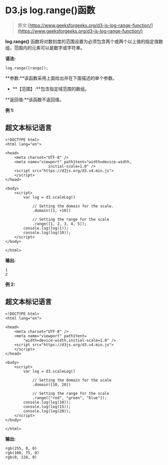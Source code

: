 # D3.js log.range()函数

> 原文:[https://www.geeksforgeeks.org/d3-js-log-range-function/](https://www.geeksforgeeks.org/d3-js-log-range-function/)

**log.range()** 函数将对数刻度的范围设置为必须包含两个或两个以上值的指定值数组。范围内的元素可以是数字或字符串。

**语法:**

```
log.range([range]);
```

**参数:**该函数采用上面给出并在下面描述的单个参数。

*   **【范围】:**包含指定域范围的数组。

**返回值:**该函数不返回值。

**例 1:**

## 超文本标记语言

```
<!DOCTYPE html>
<html lang="en">

<head>
    <meta charset="UTF-8" />
    <meta name="viewport" path1tent="width=device-width, 
                   initial-scale=1.0" />
    <script src="https://d3js.org/d3.v4.min.js">
    </script>
</head>

<body>
    <script>
        var log = d3.scaleLog()

            // Setting the domain for the scale.
            .domain([1, +10])

            // Setting the range for the scale
            .range([1, 2, 3, 4, 5]);
        console.log(log(1));
        console.log(log(10));
    </script>
</body>

</html>
```

**输出:**

```
1 
2
```

**例 2:**

## 超文本标记语言

```
<!DOCTYPE html>
<html lang="en">

<head>
    <meta charset="UTF-8" />
    <meta name="viewport" path1tent=
        "width=device-width,initial-scale=1.0" />
    <script src="https://d3js.org/d3.v4.min.js">
    </script>
</head>

<body>
    <script>
        var log = d3.scaleLog()

            // Setting the domain for the scale
            .domain([10, 20])

            // Setting the range for the scale
            .range(["red", "green", "blue"]);
        console.log(log(10));
        console.log(log(15));
        console.log(log(20));
    </script>
</body>

</html>
```

**输出:**

```
rgb(255, 0, 0)
rgb(106, 75, 0)
rgb(0, 128, 0)

```